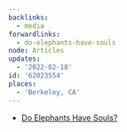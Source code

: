 ```yaml
---
backlinks:
  - media
forwardlinks:
  - do-elephants-have-souls
node: Articles
updates:
  - '2022-02-18'
id: '62023554'
places:
  - 'Berkeley, CA'
---
```

- [Do Elephants Have Souls?](do-elephants-have-souls.md)
